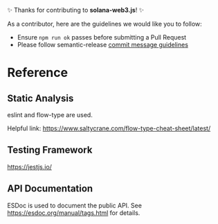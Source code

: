 
✨ Thanks for contributing to **solana-web3.js**! ✨

As a contributor, here are the guidelines we would like you to follow:
* Ensure `npm run ok` passes before submitting a Pull Request
* Please follow semantic-release [commit message guidelines](https://github.com/semantic-release/semantic-release/blob/caribou/CONTRIBUTING.md#commit-message-guidelines)

# Reference

## Static Analysis
eslint and flow-type are used.

Helpful link: https://www.saltycrane.com/flow-type-cheat-sheet/latest/

## Testing Framework
https://jestjs.io/

## API Documentation
ESDoc is used to document the public API.  See
https://esdoc.org/manual/tags.html for details.
